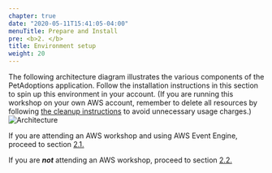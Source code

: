 ```yaml
---
chapter: true
date: "2020-05-11T15:41:05-04:00"
menuTitle: Prepare and Install
pre: <b>2. </b>
title: Environment setup
weight: 20
---
```


The following architecture diagram illustrates the various components of the PetAdoptions application. Follow the installation instructions in this section to spin up this environment in your account. (If you are running this workshop on your own AWS account, remember to delete all resources by following [the cleanup instructions](/_cleanup) to avoid unnecessary usage charges.)
![Architecture](/images/arch/PetAdoptions_architecture.png)

If you are attending an AWS workshop and using AWS Event Engine, proceed to section [2.1.](/installation/using_ee)

If you are ***not*** attending an AWS workshop, proceed to section [2.2.](/installation/not_using_ee)

